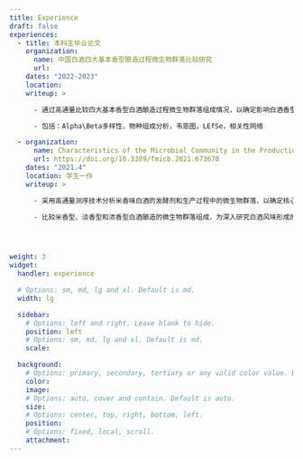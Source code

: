 ```yaml
---
title: Experience
draft: false
experiences:
  - title: 本科生毕业论文
    organization:
      name: 中国白酒四大基本香型酿造过程微生物群落比较研究
      url: 
    dates: "2022-2023"
    location: 
    writeup: >

      - 通过高通量比较四大基本香型白酒酿造过程微生物群落组成情况，以确定影响白酒香型的核心微生物

      - 包括：Alpha\Beta多样性，物种组成分析，韦恩图，LEfSe，相关性网络

  - organization:
      name: Characteristics of the Microbial Community in the Production of Chinese Rice-Flavor Baijiu and Comparisons With the Microflora of Other Flavors of Baijiu
      url: https://doi.org/10.3389/fmicb.2021.673670
    dates: "2021.4"
    location: 学生一作
    writeup: >

      - 采用高通量测序技术分析米香味白酒的发酵剂和生产过程中的微生物群落，以确定核心微生物群，并结合风味成分等物理化学因素的变化，研究其对微生物群落的影响；

      - 比较米香型、淡香型和浓香型白酒酿造的微生物群落组成，为深入研究白酒风味形成的性质和微生物之间的联系奠定了基础。




weight: 3
widget:
  handler: experience

  # Options: sm, md, lg and xl. Default is md.
  width: lg

  sidebar:
    # Options: left and right. Leave blank to hide.
    position: left
    # Options: sm, md, lg and xl. Default is md.
    scale:

  background:
    # Options: primary, secondary, tertiary or any valid color value. Default is primary.
    color:
    image:
    # Options: auto, cover and contain. Default is auto.
    size:
    # Options: center, top, right, bottom, left.
    position:
    # Options: fixed, local, scroll.
    attachment:
---
```

